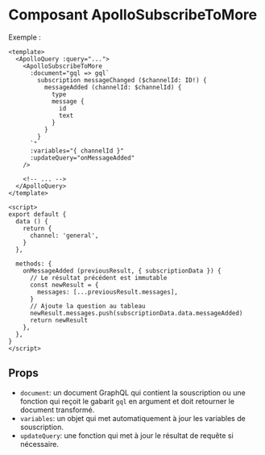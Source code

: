 # Composant ApolloSubscribeToMore

Exemple :

```vue
<template>
  <ApolloQuery :query="...">
    <ApolloSubscribeToMore
      :document="gql => gql`
        subscription messageChanged ($channelId: ID!) {
          messageAdded (channelId: $channelId) {
            type
            message {
              id
              text
            }
          }
        }
      `"
      :variables="{ channelId }"
      :updateQuery="onMessageAdded"
    />

    <!-- ... -->
  </ApolloQuery>
</template>

<script>
export default {
  data () {
    return {
      channel: 'general',
    }
  },

  methods: {
    onMessageAdded (previousResult, { subscriptionData }) {
      // Le résultat précédent est immutable
      const newResult = {
        messages: [...previousResult.messages],
      }
      // Ajoute la question au tableau
      newResult.messages.push(subscriptionData.data.messageAdded)
      return newResult
    },
  },
}
</script>
```

## Props

- `document`: un document GraphQL qui contient la souscription ou une fonction qui reçoit le gabarit `gql` en argument et doit retourner le document transformé.
- `variables`: un objet qui met automatiquement à jour les variables de souscription.
- `updateQuery`: une fonction qui met à jour le résultat de requête si nécessaire.
